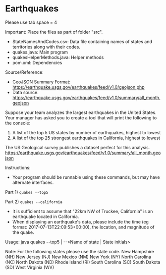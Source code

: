 # Earthquakes

Please use tab space = 4

Important: 
Place the files as part of folder "src".

- StateNamesAndCodes.csv: Data file containing names of states and territories along with their codes.
- quakes.java: Main program
- quakesHelperMethods.java: Helper methods
- pom.xml: Dependencies

Source/Reference:
- GeoJSON Summary Format: https://earthquake.usgs.gov/earthquakes/feed/v1.0/geojson.php
- Data source: https://earthquake.usgs.gov/earthquakes/feed/v1.0/summary/all_month.geojson

Suppose your team analyzes the largest earthquakes in the United States.
Your manager has asked you to create a tool that will print the following to the console:
 
1) A list of the top 5 US states by number of earthquakes, highest to lowest
2) A list of the top 25 strongest earthquakes in California, highest to lowest
 
The US Geological survey publishes a dataset perfect for this analysis.
https://earthquake.usgs.gov/earthquakes/feed/v1.0/summary/all_month.geojson
 
Instructions:
- Your program should be runnable using these commands, but may have alternate interfaces.

Part 1) `quakes --top5`

Part 2) `quakes --california`

- It is sufficient to assume that "22km NW of Truckee, California" is an earthquake located in California.
- When displaying an earthquake's data, please include the time (eg format: 2017-07-13T22:09:53+00:00), the location, and magnitude of the quake.

Usage: java quakes --top5 | --<Name of state | State initials>

Note:
For the following states please use the state code.
	New Hampshire (NH)
	New Jersey (NJ)
	New Mexico (NM)
	New York (NY)
	North Carolina (NC)
	North Dakota (ND)
	Rhode Island (RI)
	South Carolina (SC)
	South Dakota (SD)
	West Virginia (WV)

